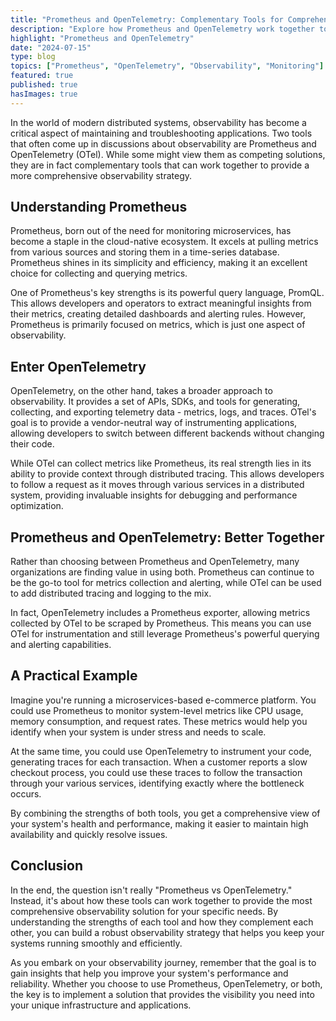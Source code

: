 ```yaml
---
title: "Prometheus and OpenTelemetry: Complementary Tools for Comprehensive Observability"
description: "Explore how Prometheus and OpenTelemetry work together to provide a robust observability solution for modern distributed systems."
highlight: "Prometheus and OpenTelemetry"
date: "2024-07-15"
type: blog
topics: ["Prometheus", "OpenTelemetry", "Observability", "Monitoring"]
featured: true
published: true
hasImages: true
---
```


In the world of modern distributed systems, observability has become a critical aspect of maintaining and troubleshooting applications. Two tools that often come up in discussions about observability are Prometheus and OpenTelemetry (OTel). While some might view them as competing solutions, they are in fact complementary tools that can work together to provide a more comprehensive observability strategy.

## Understanding Prometheus

Prometheus, born out of the need for monitoring microservices, has become a staple in the cloud-native ecosystem. It excels at pulling metrics from various sources and storing them in a time-series database. Prometheus shines in its simplicity and efficiency, making it an excellent choice for collecting and querying metrics.

One of Prometheus's key strengths is its powerful query language, PromQL. This allows developers and operators to extract meaningful insights from their metrics, creating detailed dashboards and alerting rules. However, Prometheus is primarily focused on metrics, which is just one aspect of observability.

## Enter OpenTelemetry

OpenTelemetry, on the other hand, takes a broader approach to observability. It provides a set of APIs, SDKs, and tools for generating, collecting, and exporting telemetry data - metrics, logs, and traces. OTel's goal is to provide a vendor-neutral way of instrumenting applications, allowing developers to switch between different backends without changing their code.

While OTel can collect metrics like Prometheus, its real strength lies in its ability to provide context through distributed tracing. This allows developers to follow a request as it moves through various services in a distributed system, providing invaluable insights for debugging and performance optimization.

## Prometheus and OpenTelemetry: Better Together

Rather than choosing between Prometheus and OpenTelemetry, many organizations are finding value in using both. Prometheus can continue to be the go-to tool for metrics collection and alerting, while OTel can be used to add distributed tracing and logging to the mix.

In fact, OpenTelemetry includes a Prometheus exporter, allowing metrics collected by OTel to be scraped by Prometheus. This means you can use OTel for instrumentation and still leverage Prometheus's powerful querying and alerting capabilities.

## A Practical Example

Imagine you're running a microservices-based e-commerce platform. You could use Prometheus to monitor system-level metrics like CPU usage, memory consumption, and request rates. These metrics would help you identify when your system is under stress and needs to scale.

At the same time, you could use OpenTelemetry to instrument your code, generating traces for each transaction. When a customer reports a slow checkout process, you could use these traces to follow the transaction through your various services, identifying exactly where the bottleneck occurs.

By combining the strengths of both tools, you get a comprehensive view of your system's health and performance, making it easier to maintain high availability and quickly resolve issues.

## Conclusion

In the end, the question isn't really "Prometheus vs OpenTelemetry." Instead, it's about how these tools can work together to provide the most comprehensive observability solution for your specific needs. By understanding the strengths of each tool and how they complement each other, you can build a robust observability strategy that helps you keep your systems running smoothly and efficiently.

As you embark on your observability journey, remember that the goal is to gain insights that help you improve your system's performance and reliability. Whether you choose to use Prometheus, OpenTelemetry, or both, the key is to implement a solution that provides the visibility you need into your unique infrastructure and applications.